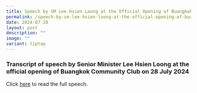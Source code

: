 ```yaml
---
title: Speech by SM Lee Hsien Loong at the Official Opening of Buangkok Community Club
permalink: /speech-by-sm-lee-hsien-loong-at-the-official-opening-of-buangkok-community-club/
date: 2024-07-28
layout: post
description: ""
image: ""
variant: tiptap
---
```

<h3>Transcript of speech by Senior Minister Lee Hsien Loong at the official opening of Buangkok Community Club on 28 July 2024</h3>
<p>Click <a href="https://www.pmo.gov.sg/Newsroom/SM-Lee-Hsien-Loong-at-the-Official-Opening-of-Buangkok-CC" rel="noopener nofollow" target="_blank">here</a> to
read the full speech.</p>